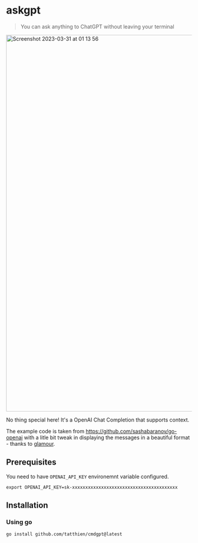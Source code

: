 # askgpt

> You can ask anything to ChatGPT without leaving your terminal

<img width="1022" alt="Screenshot 2023-03-31 at 01 13 56" src="https://user-images.githubusercontent.com/72242664/228927159-cd626a53-378d-4f72-8fac-e12c6bd088b8.png">

No thing special here! It's a OpenAI Chat Completion that supports context.

The example code is taken from https://github.com/sashabaranov/go-openai with a litle bit tweak in displaying the messages in a beautiful format - thanks to [glamour](https://github.com/charmbracelet/glamour).

## Prerequisites

You need to have `OPENAI_API_KEY` environemnt variable configured.

```
export OPENAI_API_KEY=sk-xxxxxxxxxxxxxxxxxxxxxxxxxxxxxxxxxxxxxxxx
```

## Installation

### Using go

```
go install github.com/tatthien/cmdgpt@latest
```
